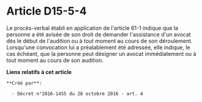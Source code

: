 # Article D15-5-4

Le procès-verbal  établi en application de l'article 61-1 indique que la personne a été  avisée de son droit de demander
l'assistance d'un avocat dès le début de  l'audition ou à tout moment au cours de son déroulement. Lorsqu'une  convocation
lui a préalablement été adressée, elle indique, le cas  échéant, que la personne peut désigner un avocat immédiatement ou à
tout  moment au cours de son audition.

**Liens relatifs à cet article**

	**Créé par**:

	  - Décret n°2016-1455 du 28 octobre 2016 - art. 4

